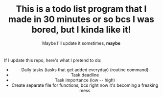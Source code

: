 <h1 align="center"> This is a todo list program that I made in 30 minutes or so bcs I was bored, but I kinda like it! </h1>
<p align="center"> Maybe I'll update it sometimes, <b>maybe</b> </p>
<h1></h1>
<p> If I update this repo, here's what I pretend to do: </p>
<ul align="center">

<li> Daily tasks (tasks that get added everyday) (routine command) </li>
<li> Task deadline </li>
<li> Task importance (low -- high) </li>
<li> Create separate file for functions, bcs right now it's becoming a freaking mess </li>

</ul>
